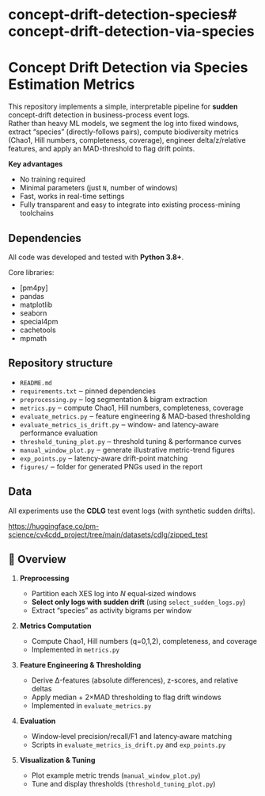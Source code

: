 # concept-drift-detection-species# concept-drift-detection-via-species

# Concept Drift Detection via Species Estimation Metrics

This repository implements a simple, interpretable pipeline for **sudden** concept-drift detection in business-process event logs.  
Rather than heavy ML models, we segment the log into fixed windows, extract “species” (directly-follows pairs), compute biodiversity metrics (Chao1, Hill numbers, completeness, coverage), engineer delta/z/relative features, and apply an MAD-threshold to flag drift points.

**Key advantages**  
- No training required  
- Minimal parameters (just `N`, number of windows)  
- Fast, works in real-time settings  
- Fully transparent and easy to integrate into existing process-mining toolchains  

## Dependencies

All code was developed and tested with **Python 3.8+**.

Core libraries:

- [pm4py]
- pandas  
- matplotlib  
- seaborn  
- special4pm  
- cachetools  
- mpmath  


## Repository structure

- `README.md`
- `requirements.txt` ‒ pinned dependencies
- `preprocessing.py` ‒ log segmentation & bigram extraction
- `metrics.py` ‒ compute Chao1, Hill numbers, completeness, coverage
- `evaluate_metrics.py` ‒ feature engineering & MAD-based thresholding
- `evaluate_metrics_is_drift.py` ‒ window- and latency-aware performance evaluation
- `threshold_tuning_plot.py` ‒ threshold tuning & performance curves
- `manual_window_plot.py` ‒ generate illustrative metric-trend figures
- `exp_points.py` ‒ latency-aware drift-point matching
- `figures/` ‒ folder for generated PNGs used in the report

## Data

All experiments use the **CDLG** test event logs (with synthetic sudden drifts).  

https://huggingface.co/pm-science/cv4cdd_project/tree/main/datasets/cdlg/zipped_test


## 📖 Overview

1. **Preprocessing**  
   - Partition each XES log into _N_ equal‐sized windows  
   - **Select only logs with sudden drift** (using `select_sudden_logs.py`)  
   - Extract “species” as activity bigrams per window  

2. **Metrics Computation**  
   - Compute Chao1, Hill numbers (q=0,1,2), completeness, and coverage  
   - Implemented in `metrics.py`  

3. **Feature Engineering & Thresholding**  
   - Derive Δ-features (absolute differences), z-scores, and relative deltas  
   - Apply median + 2×MAD thresholding to flag drift windows  
   - Implemented in `evaluate_metrics.py`  

4. **Evaluation**  
   - Window‐level precision/recall/F1 and latency‐aware matching  
   - Scripts in `evaluate_metrics_is_drift.py` and `exp_points.py`  

5. **Visualization & Tuning**  
   - Plot example metric trends (`manual_window_plot.py`)  
   - Tune and display thresholds (`threshold_tuning_plot.py`)  

